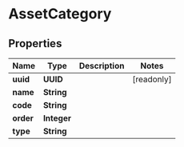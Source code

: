 

# AssetCategory


## Properties

Name | Type | Description | Notes
------------ | ------------- | ------------- | -------------
**uuid** | **UUID** |  |  [readonly]
**name** | **String** |  | 
**code** | **String** |  | 
**order** | **Integer** |  | 
**type** | **String** |  | 



